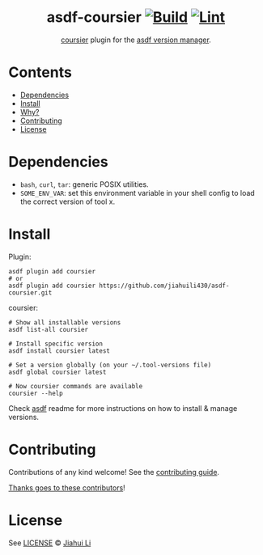 <div align="center">

# asdf-coursier [![Build](https://github.com/jiahuili430/asdf-coursier/actions/workflows/build.yml/badge.svg)](https://github.com/jiahuili430/asdf-coursier/actions/workflows/build.yml) [![Lint](https://github.com/jiahuili430/asdf-coursier/actions/workflows/lint.yml/badge.svg)](https://github.com/jiahuili430/asdf-coursier/actions/workflows/lint.yml)


[coursier](https://get-coursier.io/docs/overview) plugin for the [asdf version manager](https://asdf-vm.com).

</div>

# Contents

- [Dependencies](#dependencies)
- [Install](#install)
- [Why?](#why)
- [Contributing](#contributing)
- [License](#license)

# Dependencies

- `bash`, `curl`, `tar`: generic POSIX utilities.
- `SOME_ENV_VAR`: set this environment variable in your shell config to load the correct version of tool x.

# Install

Plugin:

```shell
asdf plugin add coursier
# or
asdf plugin add coursier https://github.com/jiahuili430/asdf-coursier.git
```

coursier:

```shell
# Show all installable versions
asdf list-all coursier

# Install specific version
asdf install coursier latest

# Set a version globally (on your ~/.tool-versions file)
asdf global coursier latest

# Now coursier commands are available
coursier --help
```

Check [asdf](https://github.com/asdf-vm/asdf) readme for more instructions on how to
install & manage versions.

# Contributing

Contributions of any kind welcome! See the [contributing guide](contributing.md).

[Thanks goes to these contributors](https://github.com/jiahuili430/asdf-coursier/graphs/contributors)!

# License

See [LICENSE](LICENSE) © [Jiahui Li](https://github.com/jiahuili430/)
